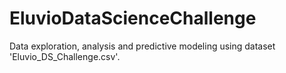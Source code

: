 # EluvioDataScienceChallenge
Data exploration, analysis and predictive modeling using dataset 'Eluvio_DS_Challenge.csv'.
